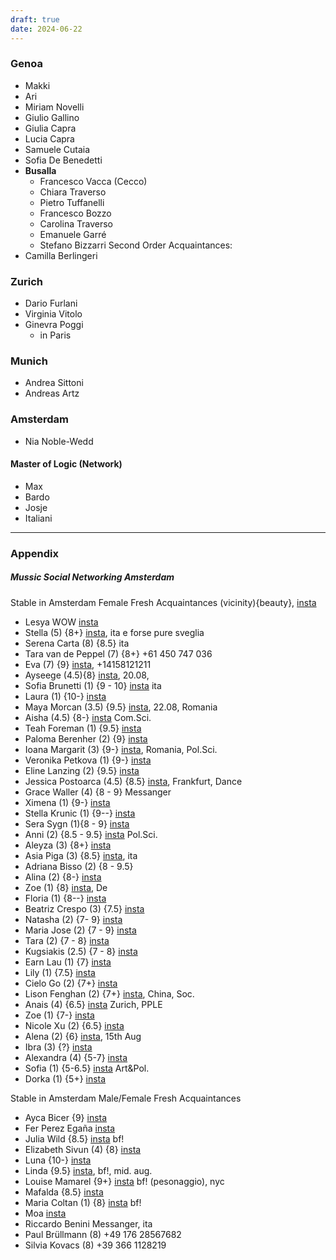 ```yaml
---
draft: true
date: 2024-06-22
---
```

### Genoa
- Makki
- Ari
- Miriam Novelli
- Giulio Gallino
- Giulia Capra
- Lucia Capra
- Samuele Cutaia
- Sofia De Benedetti
- **Busalla**
	- Francesco Vacca (Cecco)
	- Chiara Traverso
	- Pietro Tuffanelli
	- Francesco Bozzo
	- Carolina Traverso
	- Emanuele Garré
	- Stefano Bizzarri
Second Order Acquaintances:
- Camilla Berlingeri
### Zurich
- Dario Furlani
- Virginia Vitolo
- Ginevra Poggi
	- in Paris
### Munich
- Andrea Sittoni
- Andreas Artz
### Amsterdam
- Nia Noble-Wedd
#### Master of Logic (Network)
- Max
- Bardo
- Josje
- Italiani

---
### Appendix

##### Mussic Social Networking Amsterdam
Stable in Amsterdam Female Fresh Acquaintances (vicinity){beauty}, [insta](link)
- Lesya WOW [insta](https://www.instagram.com/skaoryy?igsh=YW5nZHV3Ynh3ZXMz)
- Stella (5) {8+} [insta](https://www.instagram.com/stell.are?igsh=NTNqajA0anl3MXRp), ita e forse pure sveglia
- Serena Carta (8) {8.5} ita
- Tara van de Peppel (7) {8+} +61 450 747 036
- Eva (7) {9} [insta](https://www.instagram.com/eva.sophinaa?igsh=MThpcGlpaGVveTdjOQ==), +14158121211
- Ayseege (4.5){8} [insta](https://www.instagram.com/ayseegealgul?igsh=dHg5ZnF0MXZkc3Y2), 20.08,
- Sofia Brunetti (1) {9 - 10} [insta](https://www.instagram.com/sb_sofiaaa?igsh=Z2R0aDFyNzlibDli) ita
- Laura (1) {10-} [insta](https://www.instagram.com/laura.chitic?igsh=MTBvbzJ1a3g2djJqNw==)
- Maya Morcan (3.5) {9.5} [insta](https://www.instagram.com/maya.m5__?igsh=MXJxcGd3NHE1M2g1Yg==), 22.08, Romania
- Aisha (4.5) {8-} [insta](https://www.instagram.com/adshtvn?igsh=M2E1ajdqcDQ0cmh6) Com.Sci.
- Teah Foreman (1) {9.5} [insta](https://www.instagram.com/teahforeman?igsh=MTM4czZsYXJ6azFkag==)
- Paloma Berenher (2) {9} [insta](https://www.instagram.com/berenguerpaloma?igsh=MWlqb3I5ejF2ZHoybA==)
- Ioana Margarit (3) {9-} [insta](https://www.instagram.com/ioana.margarit?igsh=MXdwYTc0cjVyMnEyeg==), Romania, Pol.Sci.
- Veronika Petkova (1) {9-} [insta](https://www.instagram.com/veronika_petkova__?igsh=MWQ3a2NjYnEycW9oOA==)
- Eline Lanzing (2) {9.5} [insta](https://www.instagram.com/elinelanzing?igsh=MXZ0bnF5dm40d3U5dQ==)
- Jessica Postoarca (4.5) {8.5} [insta](https://www.instagram.com/jessica_postoarca?igsh=MWh3NzZpanU1ODN6NQ==), Frankfurt, Dance
- Grace Waller (4) {8 - 9} Messanger
- Ximena (1) {9-} [insta](https://www.instagram.com/ximeluqueh?igsh=MTl3dHRoYjc0ajluNA==)
- Stella Krunic (1) {9--} [insta](https://www.instagram.com/stellakrunic?igsh=MWh0ZHVsMGU3ZnRldg==)
- Sera Sygn (1){8 - 9} [insta](https://www.instagram.com/serasygn?igsh=MzNyMDJ3dGo5eG40)
- Anni (2) {8.5 - 9.5} [insta](https://www.instagram.com/annikapaulinee?igsh=MTlrMnl0bmppZmk4bw==) Pol.Sci.
- Aleyza (3) {8+} [insta](https://www.instagram.com/aleyzafauzie?igsh=MW4zMGxsZ2t1dGxtbg==)
- Asia Piga (3) {8.5} [insta](https://www.instagram.com/asiaapigaa?igsh=Z3BjcThxcnh3M3F3), ita
- Adriana Bisso (2) {8 - 9.5}
- Alina (2) {8-} [insta](https://www.instagram.com/forgivenangels?igsh=Z2x6MGRibnoyZ2Vl)
- Zoe (1) {8} [insta](https://www.instagram.com/zoe.ngm?igsh=YTRyZ3Bza3k1MTdj), De
- Floria (1) {8--} [insta](https://www.instagram.com/floriafly_77?igsh=YW56cHJyMDc0bzR3)
- Beatriz Crespo (3) {7.5} [insta](https://www.instagram.com/bea_crespita?igsh=dHR3amlyNHk0N3pz)
- Natasha (2) {7- 9} [insta](https://www.instagram.com/natasha.drkn?igsh=MTJiZXc4NGN0aGJrcw==)
- Maria Jose (2) {7 - 9} [insta](https://www.instagram.com/majochueca_?igsh=MWIzeGNwOW50aGllcQ==)
- Tara (2) {7 - 8} [insta](https://www.instagram.com/catl37tt?igsh=MTdqbnZjMnpkb2s5bA==)
- Kugsiakis (2.5) {7 - 8} [insta](https://www.instagram.com/kugsiakis?igsh=ZmFwbWExNW1sYzIz)
- Earn Lau (1) {7} [insta](https://www.instagram.com/earnie_lauuu?igsh=dWx5M3NzN3dwajRi)
- Lily (1) {7.5} [insta](https://www.instagram.com/cnannee?igsh=MWhvMXltc3pmaTJiZw==)
- Cielo Go (2) {7+} [insta](https://www.instagram.com/stoplookingforcielo?igsh=MTZ3aHU1OHBjYzhrZA==)
- Lison Fenghan (2) {7+} [insta](https://www.instagram.com/hebert_lison?igsh=c215cHhrOTcyMG45), China, Soc.
- Anais (4) {6.5} [insta](https://www.instagram.com/anais.glauser?igsh=dXE2YjN3dmlocWl3) Zurich, PPLE
- Zoe (1) {7-} [insta](https://www.instagram.com/zoextsai?igsh=MWxwdDR3Ym16cTNpMg==)
- Nicole Xu (2) {6.5} [insta](https://www.instagram.com/nicoleuyxu?igsh=MTQ5cHFva2V3eDRvYg==)
- Alena (2) {6} [insta](https://www.instagram.com/alenal_3507?igsh=MXY4dTN5ZWU3MDZmdw==), 15th Aug
- Ibra (3) {?} [insta](https://www.instagram.com/ibramoralesg?igsh=MWZqYjNzNjN0N2hwZA==)
- Alexandra (4) {5-7} [insta](https://www.instagram.com/alexandra.musatt?igsh=enBteHpwODF3bzI=)
- Sofia (1) {5-6.5} [insta](https://www.instagram.com/ch3rrys0up?igsh=MXA0NWd1cmtmcHdiYg==) Art&Pol.
- Dorka (1) {5+} [insta](https://www.instagram.com/dorka0131?igsh=MXRubjAzdGRocXg1Ng==)

Stable in Amsterdam Male/Female Fresh Acquaintances
- Ayca Bicer {9} [insta](https://www.instagram.com/ayca_bicer?igsh=aDVwMmhubXhtYzF5)
- Fer Perez Egaña [insta](https://www.instagram.com/ferperezeganar_?igsh=bXNhOWZiMWczcnJl)
- Julia Wild {8.5} [insta](https://www.instagram.com/juliaawild?igsh=MTFsNnFsZ2V1NHd3dA==) bf!
- Elizabeth Sivun (4) {8} [insta](https://www.instagram.com/jesuslizavetabet?igsh=dWVsZGh0Y244M2p2)
- Luna {10-} [insta](https://www.instagram.com/1unarose?igsh=MXZjdmxvaDFjNHg1Ng==)
- Linda {9.5} [insta](https://www.instagram.com/linda.jaschik?igsh=MW5qZmF0ZWh0dG9veA==), bf!, mid. aug.
- Louise Mamarel {9+} [insta](https://www.instagram.com/louiseamamarel?igsh=b2Ixd2JtdHZ3ZGhp) bf! (pesonaggio), nyc
- Mafalda {8.5} [insta](https://www.instagram.com/mafalda_gmr?igsh=NjF6eG5jang5ZWdr)
- Maria Coltan (1) {8} [insta](https://www.instagram.com/mariaacoltan?igsh=MTZvMm02cXJpaHFmag==) bf!
- Moa [insta](https://www.instagram.com/moawaidz?igsh=eW8wejdmcWo5bDZn)
- Riccardo Benini Messanger, ita
- Paul Brüllmann (8) +49 176 28567682
- Silvia Kovacs (8) +39 366 1128219